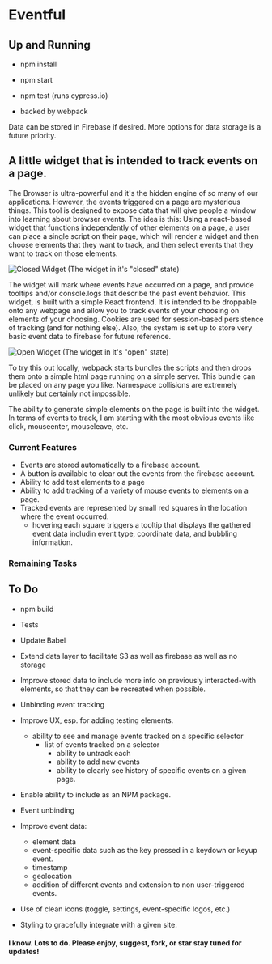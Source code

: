 # Eventful

## Up and Running
* npm install
* npm start

* npm test (runs cypress.io)

* backed by webpack

Data can be stored in Firebase if desired. More options for data storage is a future priority.

## A little widget that is intended to track events on a page.

The Browser is ultra-powerful and it's the hidden engine of so many of our applications. However, the events triggered on a page are mysterious things. This tool is designed to expose data that will give people a window into learning about browser events. The idea is this: Using a react-based widget that functions independently of other elements on a page, a user can place a single script on their page, which will render a widget and then choose elements that they want to track, and then select events that they want to track on those elements.

![Closed Widget](https://user-images.githubusercontent.com/1385995/41009827-55516d38-68e8-11e8-8b6c-2cda4f01a2f8.png)
(The widget in it's "closed" state)

The widget will mark where events have occurred on a page, and provide tooltips and/or console.logs that describe the past event behavior. This widget, is built with a simple React frontend. It is intended to be droppable onto any webpage and allow you to track events of your choosing on elements of your choosing. Cookies are used for session-based persistence of tracking (and for nothing else). Also, the system is set up to store very basic event data to firebase for future reference.

![Open Widget](https://user-images.githubusercontent.com/1385995/41009833-5933c4be-68e8-11e8-9d55-931c2cf90abc.png)
(The widget in it's "open" state)

To try this out locally, webpack starts bundles the scripts and then drops them onto a simple html page running on a simple server. This bundle can be placed on any page you like. Namespace collisions are extremely unlikely but certainly not impossible.

The ability to generate simple elements on the page is built into the widget. In terms of events to track, I am starting with the most obvious events like click, mouseenter, mouseleave, etc.

### Current Features
- Events are stored automatically to a firebase account.
- A button is available to clear out the events from the firebase account.
- Ability to add test elements to a page
- Ability to add tracking of a variety of mouse events to elements on a page.
- Tracked events are represented by small red squares in the location where the event occurred.
  - hovering each square triggers a tooltip that displays the gathered event data includin event type, coordinate data, and bubbling information.

### Remaining Tasks
## To Do
- npm build
- Tests
- Update Babel
- Extend data layer to facilitate S3 as well as firebase as well as no storage
- Improve stored data to include more info on previously interacted-with elements, so that they can be recreated when possible.
- Unbinding event tracking
- Improve UX, esp. for adding testing elements.
  - ability to see and manage events tracked on a specific selector
    - list of events tracked on a selector
      - ability to untrack each
      - ability to add new events
      - ability to clearly see history of specific events on a given page.

- Enable ability to include as an NPM package.
- Event unbinding
- Improve event data:
  - element data
  - event-specific data such as the key pressed in a keydown or keyup event.
  - timestamp
  - geolocation
  - addition of different events and extension to non user-triggered events.

- Use of clean icons (toggle, settings, event-specific logos, etc.)
- Styling to gracefully integrate with a given site.

#### I know. Lots to do. Please enjoy, suggest, fork, or star stay tuned for updates!
